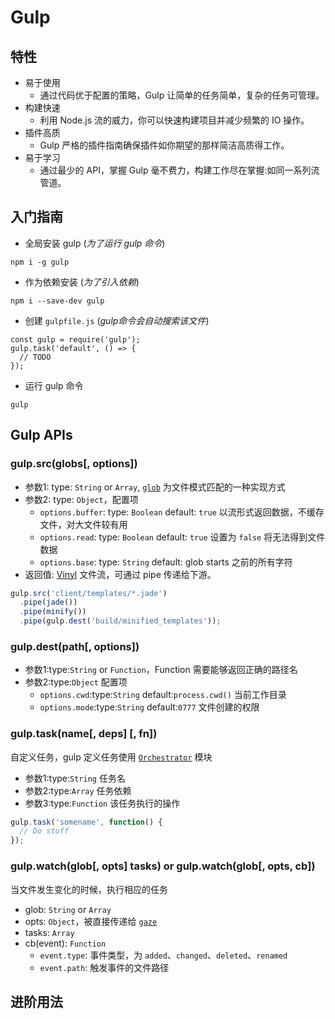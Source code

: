 # Gulp

## 特性

- 易于使用
  - 通过代码优于配置的策略，Gulp 让简单的任务简单，复杂的任务可管理。
- 构建快速
  - 利用 Node.js 流的威力，你可以快速构建项目并减少频繁的 IO 操作。
- 插件高质
  - Gulp 严格的插件指南确保插件如你期望的那样简洁高质得工作。
- 易于学习
  - 通过最少的 API，掌握 Gulp 毫不费力，构建工作尽在掌握:如同一系列流管道。

## 入门指南

- 全局安装 gulp (*为了运行 gulp 命令*)
```
npm i -g gulp
```

- 作为依赖安装 (*为了引入依赖*)
```
npm i --save-dev gulp
```

- 创建 `gulpfile.js` (*gulp命令会自动搜索该文件*)
```
const gulp = require('gulp');
gulp.task('default', () => {
  // TODO
});
```

- 运行 gulp 命令
```
gulp
```

## Gulp APIs

### gulp.src(globs[, options])

- 参数1: type: `String` or `Array`, [`glob`](https://github.com/Cinux-Chosan/learning/blob/master/Projects%E6%9E%84%E5%BB%BA-learning/gulp/node-glob.md) 为文件模式匹配的一种实现方式
- 参数2: type: `Object`，配置项
  - `options.buffer`: type: `Boolean` default: `true` 以流形式返回数据，不缓存文件，对大文件较有用
  - `options.read`: type: `Boolean` default: `true` 设置为 `false` 将无法得到文件数据
  - `options.base`: type: `String` default: glob starts 之前的所有字符
- 返回值: [Vinyl](https://github.com/Cinux-Chosan/learning/blob/master/Projects%E6%9E%84%E5%BB%BA-learning/gulp/vinyl.md) 文件流，可通过 pipe 传递给下游。

```javascript
gulp.src('client/templates/*.jade')
  .pipe(jade())
  .pipe(minify())
  .pipe(gulp.dest('build/minified_templates'));
```

### gulp.dest(path[, options])

- 参数1:type:`String` or `Function`，Function 需要能够返回正确的路径名
- 参数2:type:`Object` 配置项
  - `options.cwd`:type:`String` default:`process.cwd()` 当前工作目录
  - `options.mode`:type:`String` default:`0777` 文件创建的权限

### gulp.task(name[, deps] [, fn])

自定义任务，gulp 定义任务使用 [`Orchestrator`](https://github.com/Cinux-Chosan/learning/blob/master/Projects%E6%9E%84%E5%BB%BA-learning/gulp/Orchestrator.md) 模块
- 参数1:type:`String`  任务名
- 参数2:type:`Array`  任务依赖
- 参数3:type:`Function`  该任务执行的操作

```javascript
gulp.task('somename', function() {
  // Do stuff
});
```

### gulp.watch(glob[, opts] tasks) or gulp.watch(glob[, opts, cb])

当文件发生变化的时候，执行相应的任务
- glob: `String` or `Array`
- opts: `Object`，被直接传递给 [`gaze`](https://github.com/Cinux-Chosan/learning/blob/master/Projects%E6%9E%84%E5%BB%BA-learning/gulp/gaze.md)
- tasks: `Array`
- cb(event): `Function`
  - `event.type`: 事件类型，为 `added`、`changed`、`deleted`、`renamed`
  - `event.path`: 触发事件的文件路径


## 进阶用法
